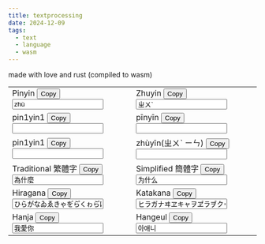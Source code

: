 ```yaml
---
title: textprocessing
date: 2024-12-09
tags:
  - text
  - language
  - wasm
---
```


made with love and rust (compiled to wasm)

<script src="./textprocessing/bootstrap.js"></script>
<link href="./textprocessing.css" rel="stylesheet" type="text/css">
<table>
  <tbody>
    <tr>
      <td>
        Pinyin 
        <button onclick="copyToClipboard('left0')">Copy</button>
        <input id="left0" oninput="transformLeftToRight(0)" value="zhù">
      </td>
      <td>
        Zhuyin 
        <button onclick="copyToClipboard('right0')">Copy</button>
        <input id="right0" oninput="transformRightToLeft(0)" value="ㄓㄨˋ">
      </td>
    </tr>
    <tr>
      <td>
        pin1yin1
        <button onclick="copyToClipboard('left4')">Copy</button>
        <input id="left4" oninput="transformLeftToRight(4)">
      </td>
      <td>
        pīnyīn
        <button onclick="copyToClipboard('right4')">Copy</button>
        <input id="right4" oninput="transformRightToLeft(4)">
      </td>
    </tr>
    <tr>
      <td>
        pin1yin1 
        <button onclick="copyToClipboard('left5')">Copy</button>
        <input id="left5" oninput="transformLeftToRight(5)">
      </td>
      <td>
        zhùyīn(ㄓㄨˋ ㄧㄣ)
        <button onclick="copyToClipboard('right5')">Copy</button>
        <input id="right5" oninput="transformRightToLeft(5)">
      </td>
    </tr>
    <tr>
      <td>
        Traditional 繁體字
        <button onclick="copyToClipboard('left1')">Copy</button>
        <input id="left1" oninput="transformLeftToRight(1)" value="為什麼">
      </td>
      <td>
        Simplified 簡體字
        <button onclick="copyToClipboard('right1')">Copy</button>
        <input id="right1" oninput="transformRightToLeft(1)" value="为什么">
      </td>
    </tr>
    <tr>
      <td>
        Hiragana 
        <button onclick="copyToClipboard('left2')">Copy</button>
        <input id="left2" oninput="transformLeftToRight(2)" value="ひらがなゐゑきゃを゙ら゚くゎら゚け゚">
      </td>
      <td>
        Katakana 
        <button onclick="copyToClipboard('right2')">Copy</button>
        <input id="right2" oninput="transformRightToLeft(2)" value="ヒラガナヰヱキャヲヹラヺクヮラヺケヺ">
      </td>
    </tr>
    <tr>
      <td>
        Hanja 
        <button onclick="copyToClipboard('left3')">Copy</button>
        <input id="left3" oninput="transformLeftToRight(3)" value="我愛你">
      </td>
      <td>
        Hangeul 
        <button onclick="copyToClipboard('right3')">Copy</button>
        <input id="right3" oninput="transformRightToLeft(3)" value="아애니">
      </td>
    </tr>
  </tbody>
</table>
